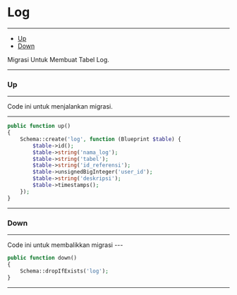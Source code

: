# Log

---

-   [Up](#section-1)
-   [Down](#section-2)

<larecipe-card type="primary" rounded>
Migrasi Untuk Membuat Tabel Log.
</larecipe-card>

---

<a name="section-1"></a>

### Up

---

<larecipe-card type="warning" rounded>
Code ini untuk menjalankan migrasi.
</larecipe-card>

---

```php
public function up()
{
    Schema::create('log', function (Blueprint $table) {
        $table->id();
        $table->string('nama_log');
        $table->string('tabel');
        $table->string('id_referensi');
        $table->unsignedBigInteger('user_id');
        $table->string('deskripsi');
        $table->timestamps();
    });
}
```

---

<a name="section-2"></a>

### Down

---

<larecipe-card type="success" rounded>
Code ini untuk membalikkan migrasi
</larecipe-card>
---

```php
public function down()
{
    Schema::dropIfExists('log');
}
```

---
